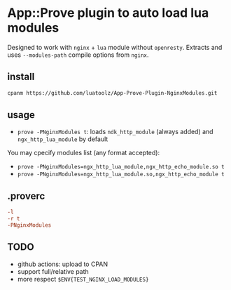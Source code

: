 # App::Prove plugin to auto load lua modules
Designed to work with `nginx` + `lua` module without `openresty`.
Extracts and uses `--modules-path` compile options from `nginx`.

## install
```bash
cpanm https://github.com/luatoolz/App-Prove-Plugin-NginxModules.git
```

## usage
- `prove -PNginxModules t`: loads `ndk_http_module` (always added) and `ngx_http_lua_module` by default

You may cpecify modules list (any format accepted):
- `prove -PNginxModules=ngx_http_lua_module,ngx_http_echo_module.so t`
- `prove -PNginxModules=ngx_http_lua_module.so,ngx_http_echo_module t`

## .proverc
```rc
-l
-r t
-PNginxModules
```

## TODO
- github actions: upload to CPAN
- support full/relative path
- more respect `$ENV{TEST_NGINX_LOAD_MODULES}`
